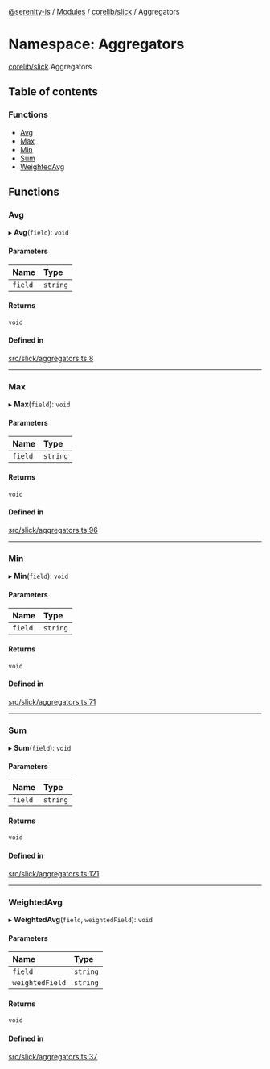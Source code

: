 [@serenity-is](../README.md) / [Modules](../modules.md) / [corelib/slick](corelib_slick.md) / Aggregators

# Namespace: Aggregators

[corelib/slick](corelib_slick.md).Aggregators

## Table of contents

### Functions

- [Avg](corelib_slick.Aggregators.md#avg)
- [Max](corelib_slick.Aggregators.md#max)
- [Min](corelib_slick.Aggregators.md#min)
- [Sum](corelib_slick.Aggregators.md#sum)
- [WeightedAvg](corelib_slick.Aggregators.md#weightedavg)

## Functions

### Avg

▸ **Avg**(`field`): `void`

#### Parameters

| Name | Type |
| :------ | :------ |
| `field` | `string` |

#### Returns

`void`

#### Defined in

[src/slick/aggregators.ts:8](https://github.com/serenity-is/serenity/blob/master/packages/corelib/src/slick/aggregators.ts#line&#x3D;8)

___

### Max

▸ **Max**(`field`): `void`

#### Parameters

| Name | Type |
| :------ | :------ |
| `field` | `string` |

#### Returns

`void`

#### Defined in

[src/slick/aggregators.ts:96](https://github.com/serenity-is/serenity/blob/master/packages/corelib/src/slick/aggregators.ts#line&#x3D;96)

___

### Min

▸ **Min**(`field`): `void`

#### Parameters

| Name | Type |
| :------ | :------ |
| `field` | `string` |

#### Returns

`void`

#### Defined in

[src/slick/aggregators.ts:71](https://github.com/serenity-is/serenity/blob/master/packages/corelib/src/slick/aggregators.ts#line&#x3D;71)

___

### Sum

▸ **Sum**(`field`): `void`

#### Parameters

| Name | Type |
| :------ | :------ |
| `field` | `string` |

#### Returns

`void`

#### Defined in

[src/slick/aggregators.ts:121](https://github.com/serenity-is/serenity/blob/master/packages/corelib/src/slick/aggregators.ts#line&#x3D;121)

___

### WeightedAvg

▸ **WeightedAvg**(`field`, `weightedField`): `void`

#### Parameters

| Name | Type |
| :------ | :------ |
| `field` | `string` |
| `weightedField` | `string` |

#### Returns

`void`

#### Defined in

[src/slick/aggregators.ts:37](https://github.com/serenity-is/serenity/blob/master/packages/corelib/src/slick/aggregators.ts#line&#x3D;37)
